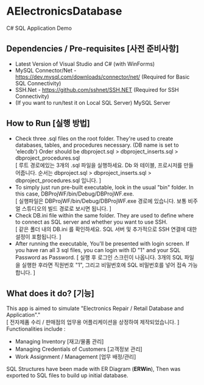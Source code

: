 # AElectronicsDatabase
C# SQL Application Demo

## Dependencies / Pre-requisites [사전 준비사항]
- Latest Version of Visual Studio and C# (with WinForms)
- MySQL Connector/Net - https://dev.mysql.com/downloads/connector/net/ (Required for Basic SQL Connectivity)
- SSH.Net - https://github.com/sshnet/SSH.NET (Required for SSH Connectivity)
- (If you want to run/test it on Local SQL Server) MySQL Server

## How to Run [실행 방법]

- Check three .sql files on the root folder. They're used to create databases, tables, and procedures necessary. (DB name is set to 'elecdb')
  Order should be dbproject.sql > dbproject_inserts.sql > dbproject_procedures.sql<br>
  [ 루트 경로에있는 3개의 .sql 파일을 실행하세요. Db 와 테이블, 프로시저를 만들어줍니다. 순서는 dbproject.sql > dbproject_inserts.sql > dbproject_procedures.sql 입니다. ]
- To simply just run pre-built executable, look in the usual "bin" folder. In this case, DBProjWF/bin/Debug/DBProjWF.exe.<br>
  [ 실행파일은 DBProjWF/bin/Debug/DBProjWF.exe 경로에 있습니다. 보통 비주얼 스튜디오의 빌드 경로로 보시면 됩니다. ]
- Check DB.ini file within the same folder. They are used to define where to connect as SQL server and whether you want to use SSH.<br>
  [ 같은 폴더 내의 DB.ini 를 확인하세요. SQL 서버 및 추가적으로 SSH 연결에 대한 설정이 포함됩니다. ]
- After running the executable, You'll be presented with login screen. If you have ran all 3 sql files, you can login with ID "1" and your SQL Password as Password.
  [ 실행 후 로그인 스크린이 나옵니다. 3개의 SQL 파일을 실행한 후라면 직원번호 "1", 그리고 비밀번호에 SQL 비밀번호를 넣어 접속 가능합니다. ]

## What does it do? [기능]
 This app is aimed to simulate "Electronics Repair / Retail Database and Application"."<br>
 [ 전자제품 수리 / 판매점의 업무용 어플리케이션을 상정하여 제작되었습니다. ]<br>
 Functionalities include :
 - Managing Inventory [재고/물품 관리]
 - Managing Credentials of Customers [고객정보 관리]
 - Work Assignment / Management [업무 배정/관리]
 
SQL Structures have been made with ER Diagram (**ERWin**), Then was exported to SQL files to build up initial database.
